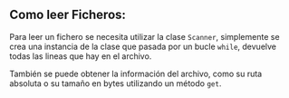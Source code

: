## Como leer Ficheros:
>
Para leer un fichero se necesita utilizar la clase `Scanner`, simplemente se crea una instancia de la clase que pasada por un bucle `while`, devuelve todas las lineas que hay en el archivo.
>
También se puede obtener la información del archivo, como su ruta absoluta o su tamaño en bytes utilizando un método `get`.  
